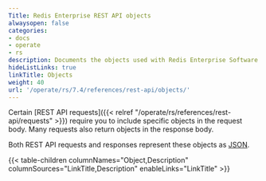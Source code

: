 ```yaml
---
Title: Redis Enterprise REST API objects
alwaysopen: false
categories:
- docs
- operate
- rs
description: Documents the objects used with Redis Enterprise Software REST API calls.
hideListLinks: true
linkTitle: Objects
weight: 40
url: '/operate/rs/7.4/references/rest-api/objects/'
---
```


Certain [REST API requests]({{< relref "/operate/rs/references/rest-api/requests" >}}) require you to include specific objects in the request body. Many requests also return objects in the response body.

Both REST API requests and responses represent these objects as [JSON](https://www.json.org).

{{< table-children columnNames="Object,Description" columnSources="LinkTitle,Description" enableLinks="LinkTitle" >}}

